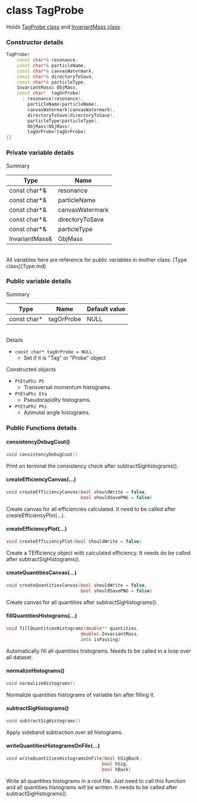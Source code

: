 # class TagProbe

Holds [TagProbe class](TagProbe.md) and [InvariantMass class](InvariantMass.md).

### Constructor details

```cpp
TagProbe(
	const char*& resonance,
	const char*& particleName,
	const char*& canvasWatermark,
	const char*& directoryToSave,
 	const char*& particleType,
 	InvariantMass& ObjMass,
 	const char*  tagOrProbe)
	  : resonance(resonance),
	    particleName(particleName),
	    canvasWatermark(canvasWatermark),
	    directoryToSave(directoryToSave),
	    particleType(particleType),
	    ObjMass(ObjMass),
	    tagOrProbe(tagOrProbe)
{}
```

### Private variable details

Summary

| Type           | Name            |
|----------------|-----------------|
| const char*&   | resonance       |
| const char*&   | particleName    |
| const char*&   | canvasWatermark |
| const char*&   | directoryToSave |
| const char*&   | particleType    |
| InvariantMass& | ObjMass         |

<br>
All variables here are reference for public variables in mother class: [Type class](Type.md)

### Public variable details

Summary

| Type        | Name         | Default value |
|-------------|--------------|---------------|
| const char* | tagOrProbe   | NULL          |

<br>
Details

* `const char* tagOrProbe = NULL`
	* Set if it is "Tag" or "Probe" object

Constructed objects

* `PtEtaPhi Pt`
	* Transversal momentum histograms.
* `PtEtaPhi Eta`
	* Pseudorapidity histograms.
* `PtEtaPhi Phi`
	* Azimutal angle histograms.

### Public Functions details

#### consistencyDebugCout()

```cpp
void consistencyDebugCout()
```

Print on terminal the consistency check after subtractSigHistograms().

#### createEfficiencyCanvas(...)

```cpp
void createEfficiencyCanvas(bool shouldWrite = false,
							bool shouldSavePNG = false)
```

Create canvas for all efficiencies calculated. It need to be called after createEfficiencyPlot(...).

#### createEfficiencyPlot(...)

```cpp
void createEfficiencyPlot(bool shouldWrite = false)
```

Create a TEfficiency object with calculated efficiency. It needs do be called after subtractSigHistograms().

#### createQuantitiesCanvas(...)

```cpp
void createQuantitiesCanvas(bool shouldWrite = false,
							bool shouldSavePNG = false)
```

Create canvas for all quantities after subtractSigHistograms().

#### fillQuantitiesHistograms(...)

```cpp
void fillQuantitiesHistograms(double** quantities,
							double& InvariantMass,
							int& isPassing)
```

Automatically fill all quantities histograms. Needs to be called in a loop over all dataset.

#### normalizeHistograms()

```cpp
void normalizeHistograms()
```

Normalize quantities histograms of variable bin after filling it.

#### subtractSigHistograms()

```cpp
void subtractSigHistograms()
```

Apply sideband subtraction over all histograms.

#### writeQuantitiesHistogramsOnFile(...)

```cpp
void writeQuantitiesHistogramsOnFile(bool hSigBack,
									bool hSig,
									bool hBack)
```

Write all quantities histograms in a root file. Just need to call this function and all quantities histograms will be written. It needs to be called after subtractSigHistograms().